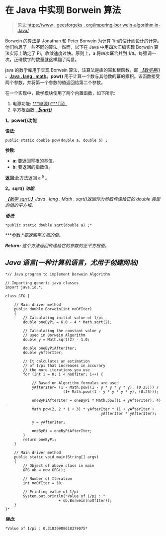 # 在 Java 中实现 Borwein 算法

> 原文:[https://www . geesforgeks . org/impering-bor wein-algorithm in-Java/](https://www.geeksforgeeks.org/implementing-borwein-algorithm-in-java/)

Borwein 的算法是 Jonathan 和 Peter Borwein 为计算 1/π的估计而设计的计算。他们构思了一些不同的算法。然而，以下在 Java 中用四次汇编实现 Borwein 算法实际上确定了 Pi，收敛速度过快。原则上，a 将四次幂合并到 1/π。每强调一次，正确数字的数量就这样翻了两番。

java 的数学库用于实现 Borwein 算法，该算法是库的幂和根函数，即 [*【数学幂()*](https://www.geeksforgeeks.org/math-pow-method-in-java-with-example/) *。*[**Java . lang . math**](https://www.geeksforgeeks.org/java-lang-math-class-in-java-set-1/)**。pow()** 用于计算一个数与其他数的幂的乘积。该函数接受两个参数，并将第一个参数的值返回给第二个参数。

在一个实现中，数学模块使用了两个内置函数，如下所示:

1.  电源功能: [***电源()***T5】](https://www.geeksforgeeks.org/math-pow-method-in-java-with-example/)
2.  平方根函数:[***【sqrt()***](https://www.geeksforgeeks.org/java-sqrt-method-examples/)

**1。power()功能**

**语法**:

```
public static double pow(double a, double b) ;
```

**参数**:

*   **a:** 要返回幂根的基值。
*   **b:** 要返回的指数值。

**返回**:此方法返回 a <sup>b</sup> 。

**2。sqrt()** ***功能***

[*【数学 sqrt()】*](https://www.geeksforgeeks.org/java-sqrt-method-examples/)*Java . lang . Math . sqrt()返回作为参数传递给它的 double 类型的值的平方根。*

***语法**:*

```
*public static double sqrt(double a) ;*
```

***参数:**要返回平方根的值。*

***Return:** 这个方法返回传递给它的参数的正平方根值。*

## *Java 语言(一种计算机语言，尤用于创建网站)*

```
*// Java program to implement Borwein Algorithm

// Importing generic java classes
import java.io.*;

class GFG {

    // Main driver method
    public double Borwein(int noOfIter)
    {
        // Calculating initial value of 1/pi
        double oneByPi = 6.0 - 4 * Math.sqrt(2);

        // Calculating the constant value y
        // used in Borwein Algorithm
        double y = Math.sqrt(2) - 1.0;

        double oneByPiAfterIter;
        double yAfterIter;

        // It calculates an estimation
        // of 1/pi that increases in accurary
        // the more iterations you use
        for (int i = 0; i < noOfIter; i++) {

            // Based on Algorithm formulas are used
            yAfterIter= (1 - Math.pow((1 - y * y * y * y), (0.25))) /
                          (1+ Math.pow((1 - y * y * y * y), (0.25)));

            oneByPiAfterIter = oneByPi * Math.pow((1 + yAfterIter), 4) - 
            Math.pow(2, 2 * i + 3) * yAfterIter * (1 + yAfterIter + 
                                           yAfterIter * yAfterIter);

            y = yAfterIter;

            oneByPi = oneByPiAfterIter;
        }
        return oneByPi;
    }

    // Main driver method
    public static void main(String[] args)
    {
        // Object of above class in main
        GFG ob = new GFG();

        // Number of Iteration
        int noOfIter = 10;

        // Printing value of 1/pi
        System.out.println("Value of 1/pi : "
                        + ob.Borwein(noOfIter));
    }
}*
```

***输出:***

```
*Value of 1/pi : 0.31830988618379075*
```
